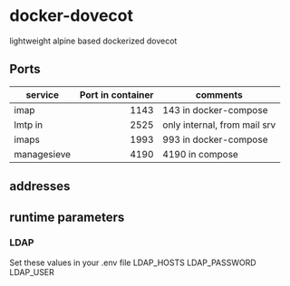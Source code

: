 # docker-dovecot
lightweight alpine based dockerized dovecot
## Ports

| service | Port in container| comments |
| -------------- | ---------: | --------|
| imap         | 1143  | 143 in docker-compose |
| lmtp in      | 2525  | only internal, from mail srv |
| imaps        | 1993  | 993 in docker-compose |
| managesieve  | 4190  | 4190 in compose |

## addresses

## runtime parameters
### LDAP
Set these values in your .env file
LDAP_HOSTS
LDAP_PASSWORD
LDAP_USER

